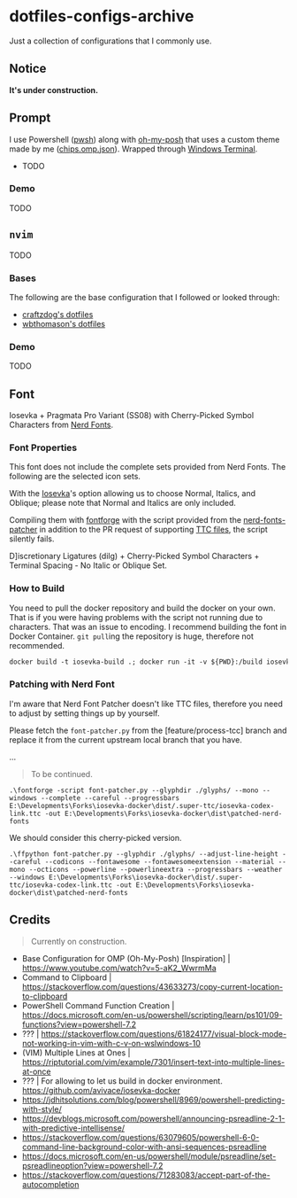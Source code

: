 # dotfiles-configs-archive

Just a collection of configurations that I commonly use.

## Notice

**It's under construction.**

## Prompt

I use Powershell ([pwsh](https://github.com/PowerShell/PowerShell)) along with [oh-my-posh](https://github.com/JanDeDobbeleer/oh-my-posh) that uses a custom theme made by me ([chips.omp.json](https://github.com/CodexLink/chips.omp.json)). Wrapped through [Windows Terminal](https://github.com/microsoft/terminal).

- TODO

### Demo

TODO

## `nvim`

TODO

### Bases

The following are the base configuration that I followed or looked through:

- [craftzdog's dotfiles](https://github.com/craftzdog/dotfiles-public/blob/master/.config/nvim/lua/craftzdog/plugins.lua)
- [wbthomason's dotfiles](https://github.com/wbthomason/dotfiles/blob/linux/neovim/.config/nvim/lua/plugins.lua)

### Demo

TODO

## Font

Iosevka + Pragmata Pro Variant (SS08) with Cherry-Picked Symbol Characters from [Nerd Fonts](https://github.com/ryanoasis/nerd-fonts).

### Font Properties

This font does not include the complete sets provided from Nerd Fonts. The following are the selected icon sets.

With the [Iosevka](https://github.com/be5invis/Iosevka)'s option allowing us to choose Normal, Italics, and Oblique; please note that Normal and Italics are only included.

Compiling them with [fontforge](https://github.com/fontforge/fontforge) with the script provided from the [nerd-fonts-patcher](https://github.com/ryanoasis/nerd-fonts) in addition to the PR request of supporting [TTC files](https://github.com/ryanoasis/nerd-fonts/tree/feature/process-ttc), the script silently fails.

D]iscretionary Ligatures (dilg) + Cherry-Picked Symbol Characters + Terminal Spacing - No Italic or Oblique Set.

<Picture Here>

### How to Build

You need to pull the docker repository and build the docker on your own. That is if you were having problems with the script not running due to characters. That was an issue to encoding. I recommend building the font in Docker Container. `git pull`ing the repository is huge, therefore not recommended.

```txt
docker build -t iosevka-build .; docker run -it -v ${PWD}:/build iosevka-build super-ttc::iosevka-codex-link
```

### Patching with Nerd Font

I'm aware that Nerd Font Patcher doesn't like TTC files, therefore you need to adjust by setting things up by yourself.

Please fetch the `font-patcher.py` from the [feature/process-tcc] branch and replace it from the current upstream local branch that you have.

...

> To be continued.

```
.\fontforge -script font-patcher.py --glyphdir ./glyphs/ --mono --windows --complete --careful --progressbars E:\Developments\Forks\iosevka-docker\dist/.super-ttc/iosevka-codex-link.ttc -out E:\Developments\Forks\iosevka-docker\dist\patched-nerd-fonts
```

We should consider this cherry-picked version.

```
.\ffpython font-patcher.py --glyphdir ./glyphs/ --adjust-line-height --careful --codicons --fontawesome --fontawesomeextension --material --mono --octicons --powerline --powerlineextra --progressbars --weather --windows E:\Developments\Forks\iosevka-docker\dist/.super-ttc/iosevka-codex-link.ttc -out E:\Developments\Forks\iosevka-docker\dist\patched-nerd-fonts
```

## Credits

> Currently on construction.

- Base Configuration for OMP (Oh-My-Posh) [Inspiration] | https://www.youtube.com/watch?v=5-aK2_WwrmMa
- Command to Clipboard | https://stackoverflow.com/questions/43633273/copy-current-location-to-clipboard
- PowerShell Command Function Creation | https://docs.microsoft.com/en-us/powershell/scripting/learn/ps101/09-functions?view=powershell-7.2
- ??? | https://stackoverflow.com/questions/61824177/visual-block-mode-not-working-in-vim-with-c-v-on-wslwindows-10
- (VIM) Multiple Lines at Ones | https://riptutorial.com/vim/example/7301/insert-text-into-multiple-lines-at-once
- ??? | For allowing to let us build in docker environment. https://github.com/avivace/iosevka-docker
- https://jdhitsolutions.com/blog/powershell/8969/powershell-predicting-with-style/
- https://devblogs.microsoft.com/powershell/announcing-psreadline-2-1-with-predictive-intellisense/
- https://stackoverflow.com/questions/63079605/powershell-6-0-command-line-background-color-with-ansi-sequences-psreadline
- https://docs.microsoft.com/en-us/powershell/module/psreadline/set-psreadlineoption?view=powershell-7.2
- https://stackoverflow.com/questions/71283083/accept-part-of-the-autocompletion
